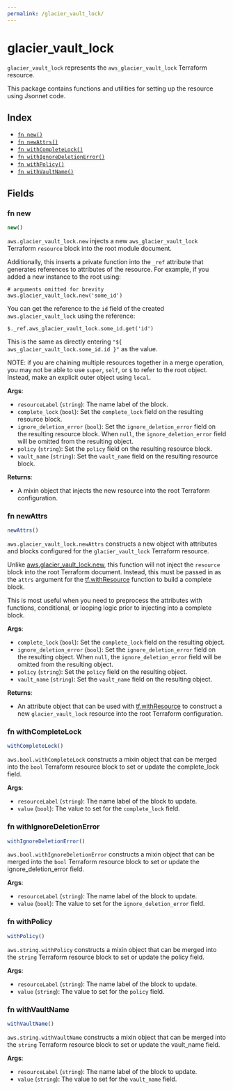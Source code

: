 ```yaml
---
permalink: /glacier_vault_lock/
---
```


# glacier_vault_lock

`glacier_vault_lock` represents the `aws_glacier_vault_lock` Terraform resource.



This package contains functions and utilities for setting up the resource using Jsonnet code.


## Index

* [`fn new()`](#fn-new)
* [`fn newAttrs()`](#fn-newattrs)
* [`fn withCompleteLock()`](#fn-withcompletelock)
* [`fn withIgnoreDeletionError()`](#fn-withignoredeletionerror)
* [`fn withPolicy()`](#fn-withpolicy)
* [`fn withVaultName()`](#fn-withvaultname)

## Fields

### fn new

```ts
new()
```


`aws.glacier_vault_lock.new` injects a new `aws_glacier_vault_lock` Terraform `resource`
block into the root module document.

Additionally, this inserts a private function into the `_ref` attribute that generates references to attributes of the
resource. For example, if you added a new instance to the root using:

    # arguments omitted for brevity
    aws.glacier_vault_lock.new('some_id')

You can get the reference to the `id` field of the created `aws.glacier_vault_lock` using the reference:

    $._ref.aws_glacier_vault_lock.some_id.get('id')

This is the same as directly entering `"${ aws_glacier_vault_lock.some_id.id }"` as the value.

NOTE: if you are chaining multiple resources together in a merge operation, you may not be able to use `super`, `self`,
or `$` to refer to the root object. Instead, make an explicit outer object using `local`.

**Args**:
  - `resourceLabel` (`string`): The name label of the block.
  - `complete_lock` (`bool`): Set the `complete_lock` field on the resulting resource block.
  - `ignore_deletion_error` (`bool`): Set the `ignore_deletion_error` field on the resulting resource block. When `null`, the `ignore_deletion_error` field will be omitted from the resulting object.
  - `policy` (`string`): Set the `policy` field on the resulting resource block.
  - `vault_name` (`string`): Set the `vault_name` field on the resulting resource block.

**Returns**:
- A mixin object that injects the new resource into the root Terraform configuration.


### fn newAttrs

```ts
newAttrs()
```


`aws.glacier_vault_lock.newAttrs` constructs a new object with attributes and blocks configured for the `glacier_vault_lock`
Terraform resource.

Unlike [aws.glacier_vault_lock.new](#fn-new), this function will not inject the `resource`
block into the root Terraform document. Instead, this must be passed in as the `attrs` argument for the
[tf.withResource](https://github.com/tf-libsonnet/core/tree/main/docs#fn-withresource) function to build a complete block.

This is most useful when you need to preprocess the attributes with functions, conditional, or looping logic prior to
injecting into a complete block.

**Args**:
  - `complete_lock` (`bool`): Set the `complete_lock` field on the resulting object.
  - `ignore_deletion_error` (`bool`): Set the `ignore_deletion_error` field on the resulting object. When `null`, the `ignore_deletion_error` field will be omitted from the resulting object.
  - `policy` (`string`): Set the `policy` field on the resulting object.
  - `vault_name` (`string`): Set the `vault_name` field on the resulting object.

**Returns**:
  - An attribute object that can be used with [tf.withResource](https://github.com/tf-libsonnet/core/tree/main/docs#fn-withresource) to construct a new `glacier_vault_lock` resource into the root Terraform configuration.


### fn withCompleteLock

```ts
withCompleteLock()
```

`aws.bool.withCompleteLock` constructs a mixin object that can be merged into the `bool`
Terraform resource block to set or update the complete_lock field.



**Args**:
  - `resourceLabel` (`string`): The name label of the block to update.
  - `value` (`bool`): The value to set for the `complete_lock` field.


### fn withIgnoreDeletionError

```ts
withIgnoreDeletionError()
```

`aws.bool.withIgnoreDeletionError` constructs a mixin object that can be merged into the `bool`
Terraform resource block to set or update the ignore_deletion_error field.



**Args**:
  - `resourceLabel` (`string`): The name label of the block to update.
  - `value` (`bool`): The value to set for the `ignore_deletion_error` field.


### fn withPolicy

```ts
withPolicy()
```

`aws.string.withPolicy` constructs a mixin object that can be merged into the `string`
Terraform resource block to set or update the policy field.



**Args**:
  - `resourceLabel` (`string`): The name label of the block to update.
  - `value` (`string`): The value to set for the `policy` field.


### fn withVaultName

```ts
withVaultName()
```

`aws.string.withVaultName` constructs a mixin object that can be merged into the `string`
Terraform resource block to set or update the vault_name field.



**Args**:
  - `resourceLabel` (`string`): The name label of the block to update.
  - `value` (`string`): The value to set for the `vault_name` field.
